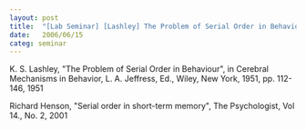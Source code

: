 ```yaml
---
layout: post
title:  "[Lab Seminar] [Lashley] The Problem of Serial Order in Behaviour"
date:   2006/06/15
categ: seminar
---
```




K. S. Lashley, "The Problem of Serial Order in Behaviour", in Cerebral Mechanisms in Behavior, L. A. Jeffress, Ed., Wiley, New York, 1951, pp. 112-146, 1951

Richard Henson, "Serial order in short-term memory", The Psychologist, Vol 14., No. 2, 2001



 

